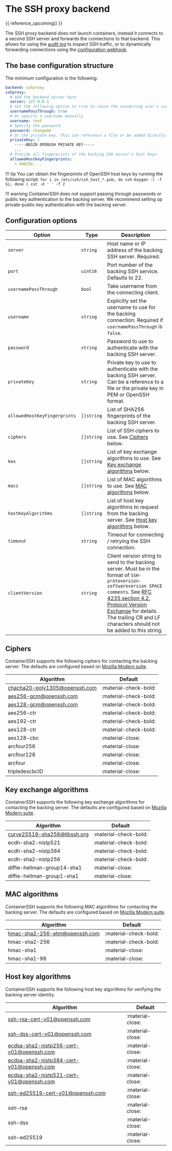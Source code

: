 
<h1>The SSH proxy backend</h1>

{{ reference_upcoming() }}

The SSH proxy backend does not launch containers, instead it connects to a second SSH server and forwards the connections to that backend. This allows for using the [audit log](audit.md) to inspect SSH traffic, or to dynamically forwarding connections using the [configuration webhook](configserver.md).

## The base configuration structure

The minimum configuration is the following:

```yaml
backend: sshproxy
sshproxy:
  # Add the backend server here
  server: 127.0.0.1
  # Set the following option to true to reuse the connecting user's username.
  usernamePassThrough: true
  # Or specify a username manually
  username: root
  # Specify the password
  password: changeme
  # Or the private key. This can reference a file or be added directly.
  privateKey: |
    -----BEGIN OPENSSH PRIVATE KEY-----
    ...
  # Provide all fingerprints of the backing SSH server's host keys:
  allowedHostKeyFingerprints:
    - SHA256:...
```

!!! tip
    You can obtain the fingerprints of OpenSSH host keys by running the following script:
    ```
    for i in /etc/ssh/ssh_host_*.pub; do ssh-keygen -l -f $i; done | cut -d ' ' -f 2
    ```

!!! warning
    ContainerSSH does not support passing through passwords or public key authentication to the backing server. We recommend setting up private-public key authentication with the backing server.
    
## Configuration options

| Option | Type | Description |
|--------|------|-------------|
| `server` | `string` | Host name or IP address of the backing SSH server. Required. |
| `port` | `uint16` | Port number of the backing SSH service. Defaults to 22. |
| `usernamePassThrough` | `bool` | Take username from the connecting client. |
| `username` | `string` | Explicitly set the username to use for the backing connection. Required if `usernamePassThrough` is `false`. |
| `password` | `string` | Password to use to authenticate with the backing SSH server. |
| `privateKey` | `string` | Private key to use to authenticate with the backing SSH server. Can be a reference to a file or the private key in PEM or OpenSSH format. |
| `allowedHostKeyFingerprints` | `[]string` | List of SHA256 fingerprints of the backing SSH server. |
| `ciphers` | `[]string` | List of SSH ciphers to use. See [Ciphers](#ciphers) below. |
| `kex` | `[]string` | List of key exchange algorithms to use. See [Key exchange algorithms](#key-exchange-algorithms) below. |
| `macs` | `[]string` | List of MAC algorithms to use. See [MAC algorithms](#mac-algorithms) below. |
| `hostKeyAlgorithms` | `[]string` | List of host key algorithms to request from the backing server. See [Host key algorithms](#host-key-algorithms) below. |
| `timeout` | `string` | Timeout for connecting / retrying the SSH connection. |
| `clientVersion` | `string` | Client version string to send to the backing server. Must be in the format of `SSH-protoversion-softwareversion SPACE comments`. See [RFC 4235 section 4.2. Protocol Version Exchange](https://tools.ietf.org/html/rfc4253#page-4) for details. The trailing CR and LF characters should not be added to this string. |

## Ciphers

ContainerSSH supports the following ciphers for contacting the backing server.  The defaults are configured based on [Mozilla Modern suite](https://infosec.mozilla.org/guidelines/openssh.html).

| Algorithm | Default |
|-----------|---------|
| chacha20-poly1305@openssh.com | :material-check-bold: |
| aes256-gcm@openssh.com | :material-check-bold: |
| aes128-gcm@openssh.com | :material-check-bold: |
| aes256-ctr | :material-check-bold: |
| aes192-ctr | :material-check-bold: |
| aes128-ctr | :material-check-bold: |
| aes128-cbc | :material-close: |
| arcfour256 | :material-close: |
| arcfour128 | :material-close: |
| arcfour | :material-close: |
| tripledescbcID | :material-close: |

## Key exchange algorithms

ContainerSSH supports the following key exchange algorithms for contacting the backing server. The defaults are configured based on [Mozilla Modern suite](https://infosec.mozilla.org/guidelines/openssh.html).

| Algorithm | Default |
|-----------|---------|
| curve25519-sha256@libssh.org | :material-check-bold: |
| ecdh-sha2-nistp521 | :material-check-bold: |
| ecdh-sha2-nistp384 | :material-check-bold: |
| ecdh-sha2-nistp256 | :material-check-bold: |
| diffie-hellman-group14-sha1 | :material-close: |
| diffie-hellman-group1-sha1 | :material-close: |

## MAC algorithms

ContainerSSH supports the following MAC algorithms for contacting the backing server. The defaults are configured based on [Mozilla Modern suite](https://infosec.mozilla.org/guidelines/openssh.html).

| Algorithm | Default |
|-----------|---------|
| hmac-sha2-256-etm@openssh.com | :material-check-bold: |
| hmac-sha2-256 | :material-check-bold: |
| hmac-sha1 | :material-close: |
| hmac-sha1-96 | :material-close: |

## Host key algorithms

ContainerSSH supports the following host key algorithms for verifying the backing server identity.

| Algorithm | Default |
|-----------|---------|
| ssh-rsa-cert-v01@openssh.com | :material-close: |
| ssh-dss-cert-v01@openssh.com | :material-close: |
| ecdsa-sha2-nistp256-cert-v01@openssh.com | :material-close: |
| ecdsa-sha2-nistp384-cert-v01@openssh.com | :material-close: |
| ecdsa-sha2-nistp521-cert-v01@openssh.com | :material-close: |
| ssh-ed25519-cert-v01@openssh.com | :material-close: |
| ssh-rsa | :material-close: |
| ssh-dss | :material-close: |
| ssh-ed25519 | :material-close: |
